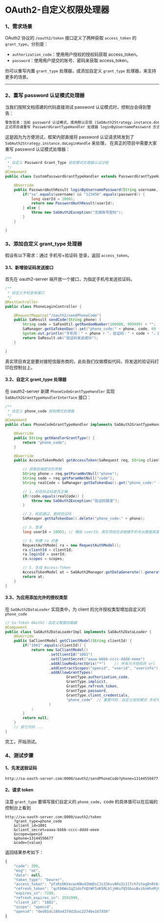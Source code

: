 # OAuth2-自定义权限处理器 


### 1、需求场景

OAuth2 协议的 `/oauth2/token` 接口定义了两种获取 `access_token` 的 `grant_type`，分别是：
- `authorization_code`：使用用户授权的授权码获取 access_token。
- `password`：使用用户提交的账号、密码来获取 access_token。

你可以重写内置 `grant_type` 处理器，或添加自定义 `grant_type` 处理器，来支持更多的场景。



--- 


### 2、重写 password 认证模式处理器

当我们按照文档搭建的代码直接测试 password 认证模式时，控制台会得到警告：
``` txt
警告信息：当前 password 认证模式，使用默认实现 (SaOAuth2Strategy.instance.doLoginHandle)，仅供开发测试
正式项目请重写 PasswordGrantTypeHandler 处理器 loginByUsernamePassword 方法
```

这是因为为方便测试，框架内部直接将 password 认证请求转发到了 `SaOAuth2Strategy.instance.doLoginHandle` 来处理，
在真正的项目中需要大家重写 password 认证模式处理器：

``` java
/**
 * 自定义 Password Grant_Type 授权模式处理器认证过程
 */
@Component
public class CustomPasswordGrantTypeHandler extends PasswordGrantTypeHandler {

    @Override
    public PasswordAuthResult loginByUsernamePassword(String username, String password) {
        if("sa".equals(username) && "123456".equals(password)) {
            long userId = 10001;
            return new PasswordAuthResult(userId);
        } else {
            throw new SaOAuth2Exception("无效账号密码");
        }
    }

}
```


### 3、添加自定义 grant_type 处理器

假设有以下需求：通过 手机号+验证码 登录，返回 `access_token`。

#### 3.1、新增验证码发送接口

首先在 oauth2-server 端开放一个接口，为指定手机号发送验证码。

``` java
/**
 * 自定义手机登录接口
 */
@RestController
public class PhoneLoginController {

    @RequestMapping("/oauth2/sendPhoneCode")
    public SaResult sendCode(String phone) {
        String code = SaFoxUtil.getRandomNumber(100000, 999999) + "";
        SaManager.getSaTokenDao().set("phone_code:" + phone, code, 60 * 5);
        System.out.println("手机号：" + phone + "，验证码：" + code + "，已发送成功");
        return SaResult.ok("验证码发送成功");
    }

}
```

真实项目肯定是要对接短信服务商的，此处我们仅做模拟代码，将发送的验证码打印在控制台上。


#### 3.2、自定义 grant_type 处理器

在 oauth2-server 新建 `PhoneCodeGrantTypeHandler` 实现 `SaOAuth2GrantTypeHandlerInterface` 接口：

``` java
/**
 * 自定义 phone_code 授权模式处理器 
 */
@Component
public class PhoneCodeGrantTypeHandler implements SaOAuth2GrantTypeHandlerInterface {

    @Override
    public String getHandlerGrantType() {
        return "phone_code";
    }

    @Override
    public AccessTokenModel getAccessToken(SaRequest req, String clientId, List<String> scopes) {

        // 获取前端提交的参数 
        String phone = req.getParamNotNull("phone");
        String code = req.getParamNotNull("code");
        String realCode = SaManager.getSaTokenDao().get("phone_code:" + phone);

        // 1、校验验证码是否正确
        if(!code.equals(realCode)) {
            throw new SaOAuth2Exception("验证码错误");
        }

        // 2、校验通过，删除验证码
        SaManager.getSaTokenDao().delete("phone_code:" + phone);

        // 3、登录
        long userId = 10001; // 模拟 userId，真实项目应该根据手机号从数据库查询

        // 4、构建 ra 对象
        RequestAuthModel ra = new RequestAuthModel();
        ra.clientId = clientId;
        ra.loginId = userId;
        ra.scopes = scopes;

        // 5、生成 Access-Token
        AccessTokenModel at = SaOAuth2Manager.getDataGenerate().generateAccessToken(ra, true, atm -> atm.grantType = "phone_code");
        return at;
    }
}
```

#### 3.3、为应用添加允许的授权类型

在 `SaOAuth2DataLoader` 实现类中，为 client 的允许授权类型增加自定义的 `phone_code` 

``` java
// Sa-Token OAuth2：自定义数据加载器 
@Component
public class SaOAuth2DataLoaderImpl implements SaOAuth2DataLoader {
	@Override
	public SaClientModel getClientModel(String clientId) {
		if("1001".equals(clientId)) {
			return new SaClientModel()
					.setClientId("1001")  
					.setClientSecret("aaaa-bbbb-cccc-dddd-eeee")  
					.addAllowRedirectUris("*")    // 所有允许授权的 url
					.addContractScopes("openid", "userid", "userinfo")  
					.addAllowGrantTypes( 
							GrantType.authorization_code, 
							GrantType.implicit, 
							GrantType.refresh_token, 
							GrantType.password, 
							GrantType.client_credentials, 
							"phone_code"  // 重要代码：自定义授权模式 手机号验证码登录
					)
			;
		}
		return null;
	}
	// 其它代码 ... 
}
```

完工，开始测试。


### 4、测试步骤

#### 1、先发送验证码 

``` url
http://sa-oauth-server.com:8000/oauth2/sendPhoneCode?phone=13144556677
```

#### 2、请求 token  

注意 `grant_type` 要填写我们自定义的 `phone_code`，code 的具体值可以在后端的控制台上看到 

``` url
http://sa-oauth-server.com:8000/oauth2/token
    ?grant_type=phone_code
    &client_id=1001
    &client_secret=aaaa-bbbb-cccc-dddd-eeee
	&scope=openid
    &phone=13144556677
	&code={value}
```

返回结果参考如下：

``` js
{
    "code": 200,
    "msg": "ok",
    "data": null,
    "token_type": "bearer",
    "access_token": "pfxRz6KVacwvKNu4IHmDsCJs33kvvARs2z1lTch7stog8nRt6rfVLowtAZ0E",
    "refresh_token": "qcFD6Wo2qZidofXQtWF5oK5ML6ljHKufQ5SbouBxzGnHhnMjUG4VV0iXZhdE",
    "expires_in": 7199,
    "refresh_expires_in": 2591999,
    "client_id": "1001",
    "scope": "openid",
    "openid": "ded91dc189a437dd1bac2274be167d50"
}
```










